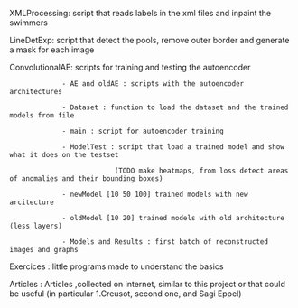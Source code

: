 XMLProcessing: script that reads labels in the xml files and inpaint the swimmers

LineDetExp: script that detect the pools, remove outer border and generate a mask for each image

ConvolutionalAE: scripts for training and testing the autoencoder

                 - AE and oldAE : scripts with the autoencoder architectures
                 
                 - Dataset : function to load the dataset and the trained models from file
                 
                 - main : script for autoencoder training
                 
                 - ModelTest : script that load a trained model and show what it does on the testset 
                 
                              (TODO make heatmaps, from loss detect areas of anomalies and their bounding boxes)
                             
                 - newModel [10 50 100] trained models with new arcitecture
                 
                 - oldModel [10 20] trained models with old architecture (less layers)
                 
                 - Models and Results : first batch of reconstructed images and graphs
                 
Exercices : little programs made to understand the basics

Articles : Articles ,collected on internet, similar to this project or that could be useful (in particular 1.Creusot, second one, and Sagi Eppel)
